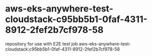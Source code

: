 # aws-eks-anywhere-test-cloudstack-c95bb5b1-0faf-4311-8912-2fef2b7cf978-58
repository for use with E2E test job aws-eks-anywhere-test-cloudstack:c95bb5b1-0faf-4311-8912-2fef2b7cf978-58

